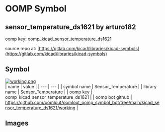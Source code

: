 # OOMP Symbol  
## sensor_temperature_ds1621  by arturo182  
  
oomp key: oomp_kicad_sensor_temperature_ds1621  
  
source repo at: [https://gitlab.com/kicad/libraries/kicad-symbols](https://gitlab.com/kicad/libraries/kicad-symbols)  
## Symbol  
  
[![working.png](working_600.png)](working.png)  
| name | value | 
| --- | --- | 
| symbol name | Sensor_Temperature | 
| library name | Sensor_Temperature | 
| oomp key | oomp_kicad_sensor_temperature_ds1621 | 
| oomp bot github | https://github.com/oomlout/oomlout_oomp_symbol_bot/tree/main/kicad_sensor_temperature_ds1621/working | 
## Images  
